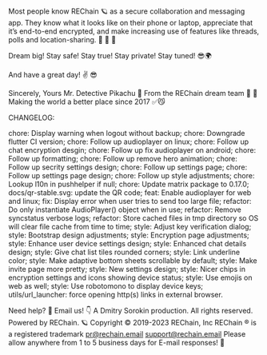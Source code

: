 Most people know REChain 🪐 as a secure collaboration and messaging app. They know what it looks like on their phone or laptop, appreciate that it’s end-to-end encrypted, and make increasing use of features like threads, polls and location-sharing. 🥰 🌈 📡

Dream big! Stay safe! Stay true! Stay private! Stay tuned! 😎🌍

And have a great day! ✌️ 😎

Sincerely, Yours Mr. Detective Pikachu 🐾
From the REChain dream team 🤗 👻
Making the world a better place since 2017 ✅😼

CHANGELOG:

chore: Display warning when logout without backup;
chore: Downgrade flutter CI version;
chore: Follow up audioplayer on linux;
chore: Follow up chat encryption desgin;
chore: Follow up fix audioplayer on android;
chore: Follow up formatting;
chore: Follow up remove hero animation;
chore: Follow up secrity settings design;
chore: Follow up settings page;
chore: Follow up settings page design;
chore: Follow up style adjustments;
chore: Lookup l10n in pushhelper if null;
chore: Update matrix package to 0.17.0;
docs/qr-stable.svg: update the QR code;
feat: Enable audioplayer for web and linux;
fix: Display error when user tries to send too large file;
refactor: Do only instantiate AudioPlayer() object when in use;
refactor: Remove syncstatus verbose logs;
refactor: Store cached files in tmp directory so OS will clear file cache from time to time;
style: Adjust key verification dialog;
style: Bootstrap design adjustments;
style: Encryption page adjustments;
style: Enhance user device settings design;
style: Enhanced chat details design;
style: Give chat list tiles rounded corners;
style: Link underline color;
style: Make adaptive bottom sheets scrollable by default;
style: Make invite page more pretty;
style: New settings design;
style: Nicer chips in encryption settings and icons showing device status;
style: Use emojis on web as well;
style: Use robotomono to display device keys;
utils/url_launcher: force opening http(s) links in external browser.

Need help? 🤔
Email us! 👇
A Dmitry Sorokin production. All rights reserved.
Powered by REChain. 🪐
Copyright © 2019-2023 REChain, Inc
REChain ® is a registered trademark
pr@rechain.email
support@rechain.email
Please allow anywhere from 1 to 5 business days for E-mail responses! 💌